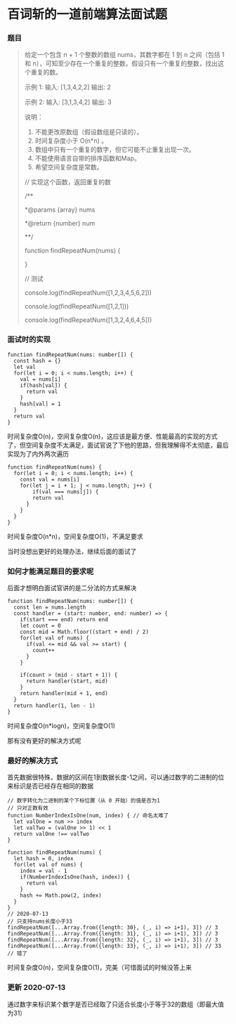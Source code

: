 # 百词斩的一道前端算法面试题

### 题目

> 给定一个包含 n + 1 个整数的数组 nums，其数字都在 1 到 n 之间（包括 1 和 n），可知至少存在一个重复的整数。假设只有一个重复的整数，找出这个重复的数。
>
> 示例 1: 输入: [1,3,4,2,2] 输出: 2
>
> 示例 2: 输入: [3,1,3,4,2] 输出: 3
>
> 说明：
>
> 1. 不能更改原数组（假设数组是只读的）。
> 2. 时间复杂度小于 O(n*n) 。
> 3. 数组中只有一个重复的数字，但它可能不止重复出现一次。
> 4. 不能使用语言自带的排序函数和Map。
> 5. 希望空间复杂度是常数。
>
> // 实现这个函数，返回重复的数
>
> /**
>
> *@params {array} nums
>
> *@return {number} num
>
> **/
>
> function findRepeatNum(nums) {
>
> }
>
> // 测试
>
> console.log(findRepeatNum([1,2,3,4,5,6,2]))
>
> console.log(findRepeatNum([1,2,1]))
>
> console.log(findRepeatNum([1,3,2,4,6,4,5]))

### 面试时的实现

```
function findRepeatNum(nums: number[]) {
  const hash = {}
  let val
  for(let i = 0; i < nums.length; i++) {
    val = nums[i]
    if(hash[val]) {
      return val
    }
    hash[val] = 1
  }
  return val
}
```

时间复杂度O(n)，空间复杂度O(n)，这应该是最方便、性能最高的实现的方式了，但空间复杂度不太满足，面试官说了下他的思路，但我理解得不太彻底，最后实现为了内外两次遍历

```
function findRepeatNum(nums) {
  for(let i = 0; i < nums.length; i++) {
    const val = nums[i]
    for(let j = i + 1; j < nums.length; j++) {
    	if(val === nums[j]) {
        return val
      }
  	}
  }
}
```

时间复杂度O(n*n)，空间复杂度O(1)，不满足要求

当时没想出更好的处理办法，继续后面的面试了

### 如何才能满足题目的要求呢

后面才想明白面试官讲的是二分法的方式来解决

```
function findRepeatNum(nums: number[]) {
  const len = nums.length
  const handler = (start: number, end: number) => {
    if(start === end) return end
    let count = 0
    const mid = Math.floor((start + end) / 2)
    for(let val of nums) {
      if(val <= mid && val >= start) {
        count++
      }
    }
    
    if(count > (mid - start + 1)) {
      return handler(start, mid)
    }
    return handler(mid + 1, end)
  }
  return handler(1, len - 1)
}
```

时间复杂度O(n*logn)，空间复杂度O(1)

那有没有更好的解决方式呢

### 最好的解决方式

首先数据很特殊，数据的区间在1到数据长度-1之间，可以通过数字的二进制的位来标识是否已经存在相同的数据

```
// 数字转化为二进制的某个下标位置（从 0 开始）的值是否为1
// 只对正数有效
function NumberIndexIsOne(num, index) { // 命名太难了
  let valOne = num >> index
  let valTwo = (valOne >> 1) << 1
  return valOne !== valTwo
}

function findRepeatNum(nums) {
  let hash = 0, index
  for(let val of nums) {
    index = val - 1
    if(NumberIndexIsOne(hash, index)) {
      return val
    }
    hash += Math.pow(2, index)
  }
}
// 2020-07-13
// 只支持nums长度小于33
findRepeatNum([...Array.from({length: 30}, (_, i) => i+1), 3]) // 3
findRepeatNum([...Array.from({length: 31}, (_, i) => i+1), 3]) // 3
findRepeatNum([...Array.from({length: 32}, (_, i) => i+1), 3]) // 3
findRepeatNum([...Array.from({length: 33}, (_, i) => i+1), 3]) // 33 // 错了
```

时间复杂度O(n)，空间复杂度O(1)，完美（可惜面试的时候没答上来

### 更新 2020-07-13

通过数字来标识某个数字是否已经取了只适合长度小于等于32的数组（即最大值为31）
